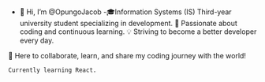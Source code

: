 - 👋 Hi, I’m @OpungoJacob
-🎓Information Systems (IS) Third-year university student specializing in development.
🚀 Passionate about coding and continuous learning.
💡 Striving to become a better developer every day.

🌟 Here to collaborate, learn, and share my coding journey with the world!

    Currently learning React.

<!---
OpungoJacob/OpungoJacob is a ✨ special ✨ repository because its `README.md` (this file) appears on your GitHub profile.
You can click the Preview link to take a look at your changes.
--->
